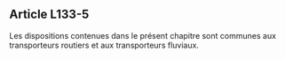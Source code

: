 Article L133-5
----
Les dispositions contenues dans le présent chapitre sont communes aux
transporteurs routiers et aux transporteurs fluviaux.
